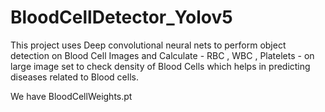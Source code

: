 # BloodCellDetector_Yolov5
This project uses Deep convolutional neural nets to perform object detection on Blood Cell Images and Calculate - RBC , WBC , Platelets - on large image set to check density of Blood Cells which helps in predicting diseases related to Blood cells.

We have BloodCellWeights.pt
